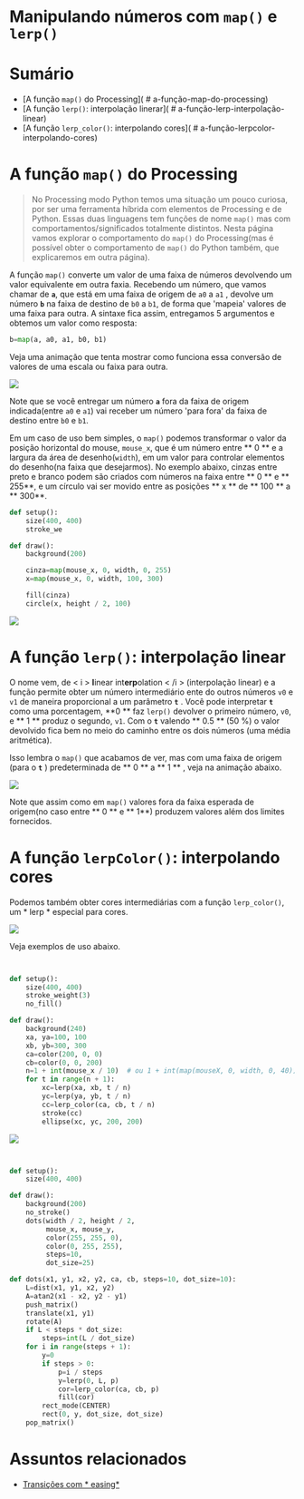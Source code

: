# Manipulando números com `map()` e `lerp()`

# Sumário

- [A função `map()` do Processing](  # a-função-map-do-processing)
- [A função `lerp()`: interpolação linerar](  # a-função-lerp-interpolação-linear)
- [A função `lerp_color()`: interpolando cores](  # a-função-lerpcolor-interpolando-cores)

# A função `map()` do Processing

> No Processing modo Python temos uma situação um pouco curiosa, por ser uma ferramenta híbrida com elementos de Processing e de Python. Essas duas linguagens tem funções de nome `map()` mas com comportamentos/significados totalmente distintos. Nesta página vamos explorar o comportamento do `map()` do Processing(mas é possível obter o comportamento de `map()` do Python também, que explicaremos em outra página).

A função `map()` converte um valor de uma faixa de números devolvendo um valor equivalente em outra faxia. Recebendo um número, que vamos chamar de **`a`**, que está em uma faixa de origem de `a0`  a `a1` , devolve um número **`b`**  na faixa de destino de `b0` a `b1`, de forma que 'mapeia' valores de uma faixa para outra. A sintaxe fica assim, entregamos 5 argumentos e obtemos um valor como resposta:

```python
b=map(a, a0, a1, b0, b1)
```

Veja uma animação que tenta mostrar como funciona essa conversão de valores de uma escala ou faixa para outra.

![](assets/map_2.gif)

Note que se você entregar um número **`a`** fora da faixa de origem indicada(entre `a0` e `a1`) vai receber um número 'para fora' da faixa de destino entre `b0` e `b1`.

Em um caso de uso bem simples, o `map()` podemos transformar o valor da posição horizontal do mouse, `mouse_x`, que é um número entre ** 0 ** e a largura da área de desenho(`width`), em um valor para controlar elementos do desenho(na faixa que desejarmos).  No exemplo abaixo, cinzas entre preto e branco podem são criados com números na faixa entre ** 0 ** e ** 255**, e um círculo vai ser movido entre as posições ** x ** de ** 100 ** a ** 300**.

```python
def setup():
    size(400, 400)
    stroke_we

def draw():
    background(200)

    cinza=map(mouse_x, 0, width, 0, 255)
    x=map(mouse_x, 0, width, 100, 300)

    fill(cinza)
    circle(x, height / 2, 100)
```

![](assets/map_1.gif)

# A função `lerp()`: interpolação linear

O nome vem, de  < i > **l**inear int**erp**olation < /i > (interpolação linear) e a função permite obter um número intermediário ente do outros números `v0` e `v1` de maneira proporcional a um parâmetro **`t`** . Você pode interpretar **`t`** como uma porcentagem, **0 ** faz `lerp()` devolver o primeiro número, `v0`, e ** 1 **  produz o segundo, `v1`.  Com o **`t`**  valendo  ** 0.5 ** (50 %) o valor devolvido fica bem no meio do caminho entre os dois números (uma média aritmética).

Isso lembra o `map()` que acabamos de ver, mas com uma faixa de origem (para o **`t`** ) predeterminada de  ** 0 ** a ** 1 ** , veja na animação abaixo.

![](assets/lerp_1.gif)

Note que assim como em `map()` valores fora da faixa esperada de origem(no caso entre ** 0 ** e ** 1**) produzem valores além dos limites fornecidos.


# A função `lerpColor()`: interpolando cores

Podemos também obter cores intermediárias com a função `lerp_color()`, um * lerp * especial para cores.

![](assets/lerp_3.gif)

Veja exemplos de uso abaixo.

```python


def setup():
    size(400, 400)
    stroke_weight(3)
    no_fill()

def draw():
    background(240)
    xa, ya=100, 100
    xb, yb=300, 300
    ca=color(200, 0, 0)
    cb=color(0, 0, 200)
    n=1 + int(mouse_x / 10)  # ou 1 + int(map(mouseX, 0, width, 0, 40))
    for t in range(n + 1):
        xc=lerp(xa, xb, t / n)
        yc=lerp(ya, yb, t / n)
        cc=lerp_color(ca, cb, t / n)
        stroke(cc)
        ellipse(xc, yc, 200, 200)
```
![](assets/lerp_3b.gif)

```python


def setup():
    size(400, 400)

def draw():
    background(200)
    no_stroke()
    dots(width / 2, height / 2,
         mouse_x, mouse_y,
         color(255, 255, 0),
         color(0, 255, 255),
         steps=10,
         dot_size=25)

def dots(x1, y1, x2, y2, ca, cb, steps=10, dot_size=10):
    L=dist(x1, y1, x2, y2)
    A=atan2(x1 - x2, y2 - y1)
    push_matrix()
    translate(x1, y1)
    rotate(A)
    if L < steps * dot_size:
        steps=int(L / dot_size)
    for i in range(steps + 1):
        y=0
        if steps > 0:
            p=i / steps
            y=lerp(0, L, p)
            cor=lerp_color(ca, cb, p)
            fill(cor)
        rect_mode(CENTER)
        rect(0, y, dot_size, dot_size)
    pop_matrix()
```

# Assuntos relacionados

- [Transições com * easing*](easing.md)
